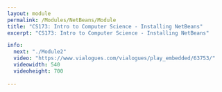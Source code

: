 ```yaml
---
layout: module
permalink: /Modules/NetBeans/Module
title: "CS173: Intro to Computer Science - Installing NetBeans"
excerpt: "CS173: Intro to Computer Science - Installing NetBeans"

info:
  next: "./Module2"
  video: "https://www.vialogues.com/vialogues/play_embedded/63753/"
  videowidth: 540
  videoheight: 700
  
---
```

